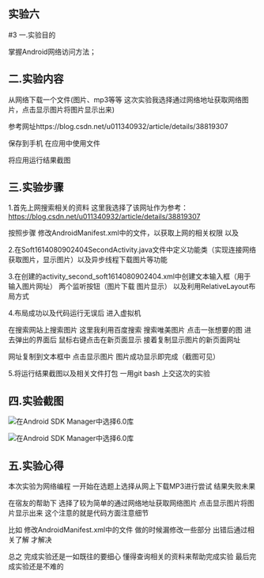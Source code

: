 ## 实验六

#3 一.实验目的

掌握Android网络访问方法；

## 二.实验内容

从网络下载一个文件(图片、mp3等等 这次实验我选择通过网络地址获取网络图片，点击显示图片将图片显示出来) 

参考网址https://blog.csdn.net/u011340932/article/details/38819307

保存到手机 在应用中使用文件

将应用运行结果截图

## 三.实验步骤

1.首先上网搜索相关的资料 这里我选择了该网址作为参考：https://blog.csdn.net/u011340932/article/details/38819307

按照步骤  修改AndroidManifest.xml中的文件，以获取上网的相关权限  以及   <activity android:name=".Soft1614080902404SecondActivity">

2.在Soft1614080902404SecondActivity.java文件中定义功能类（实现连接网络获取图片，显示图片）以及异步线程下载图片等功能

3.在创建的activity_second_soft1614080902404.xml中创建文本输入框（用于输入图片网址） 两个监听按钮（图片下载 图片显示） 以及利用RelativeLayout布局方式 

4.布局成功以及代码运行无误后 进入虚拟机 

在搜索网站上搜索图片 这里我利用百度搜索 搜索唯美图片 点击一张想要的图 进去弹出的界面后 鼠标右键点击在新页面显示 接着复制显示图片的新页面网址

网址复制到文本框中  点击显示图片 图片成功显示即完成（截图可见）

5.将运行结果截图以及相关文件打包 一用git bash 上交这次的实验

## 四.实验截图
 ![在Android SDK Manager中选择6.0库](https://github.com/Beinglzb/android-labs-2018/blob/master/soft1614080902404/main/%E5%AE%9E%E9%AA%8C%E5%85%AD1.png)
 
 ![在Android SDK Manager中选择6.0库](https://github.com/Beinglzb/android-labs-2018/blob/master/soft1614080902404/main/%E5%AE%9E%E9%AA%8C%E5%85%AD2.png)
 

## 五.实验心得

 本次实验为网络编程 一开始在选题上选择从网上下载MP3进行尝试 结果失败未果 
 
 在宿友的帮助下 选择了较为简单的通过网络地址获取网络图片 点击显示图片将图片显示出来 这个注意的就是代码方面注意细节
 
 比如 修改AndroidManifest.xml中的文件 做的时候漏修改一些部分 出错后通过相关了解 才解决
 
 总之 完成实验还是一如既往的要细心 懂得查询相关的资料来帮助完成实验 最后完成实验还是不难的
